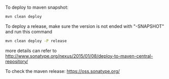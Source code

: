 To deploy to maven snapshot:

```bash
mvn clean deploy
```

To deploy a release, make sure the version is not ended with "-SNAPSHOT" and run this command

```bash
mvn clean deploy -P release
```

more details can refer to http://www.sonatype.org/nexus/2015/01/08/deploy-to-maven-central-repository/

To check the maven release: https://oss.sonatype.org/
